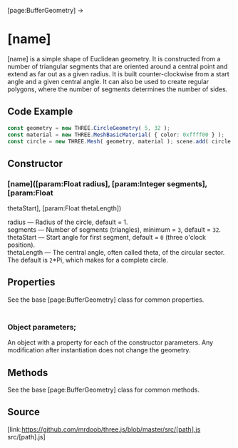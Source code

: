 [page:BufferGeometry] →

# [name]

[name] is a simple shape of Euclidean geometry. It is constructed from a
number of triangular segments that are oriented around a central point and
extend as far out as a given radius. It is built counter-clockwise from a
start angle and a given central angle. It can also be used to create regular
polygons, where the number of segments determines the number of sides.

## Code Example

  
```ts  
const geometry = new THREE.CircleGeometry( 5, 32 );  
const material = new THREE.MeshBasicMaterial( { color: 0xffff00 } );  
const circle = new THREE.Mesh( geometry, material ); scene.add( circle );  
```  

## Constructor

###  [name]([param:Float radius], [param:Integer segments], [param:Float
thetaStart], [param:Float thetaLength])

radius — Radius of the circle, default = 1.  
segments — Number of segments (triangles), minimum = `3`, default = `32`.  
thetaStart — Start angle for first segment, default = `0` (three o'clock
position).  
thetaLength — The central angle, often called theta, of the circular sector.
The default is `2`*Pi, which makes for a complete circle.

## Properties

See the base [page:BufferGeometry] class for common properties.

### <br/> Object parameters; <br/>

An object with a property for each of the constructor parameters. Any
modification after instantiation does not change the geometry.

## Methods

See the base [page:BufferGeometry] class for common methods.

## Source

[link:https://github.com/mrdoob/three.js/blob/master/src/[path].js
src/[path].js]

